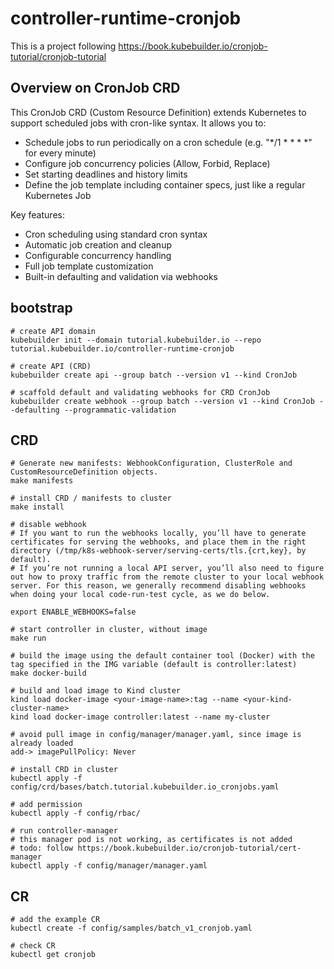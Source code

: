 # controller-runtime-cronjob
This is a project following https://book.kubebuilder.io/cronjob-tutorial/cronjob-tutorial

## Overview on CronJob CRD

This CronJob CRD (Custom Resource Definition) extends Kubernetes to support scheduled jobs with cron-like syntax. It allows you to:

- Schedule jobs to run periodically on a cron schedule (e.g. "*/1 * * * *" for every minute)
- Configure job concurrency policies (Allow, Forbid, Replace)
- Set starting deadlines and history limits
- Define the job template including container specs, just like a regular Kubernetes Job

Key features:
- Cron scheduling using standard cron syntax
- Automatic job creation and cleanup
- Configurable concurrency handling
- Full job template customization
- Built-in defaulting and validation via webhooks



## bootstrap
```
# create API domain
kubebuilder init --domain tutorial.kubebuilder.io --repo tutorial.kubebuilder.io/controller-runtime-cronjob

# create API (CRD)
kubebuilder create api --group batch --version v1 --kind CronJob

# scaffold default and validating webhooks for CRD CronJob 
kubebuilder create webhook --group batch --version v1 --kind CronJob --defaulting --programmatic-validation
```


## CRD
```
# Generate new manifests: WebhookConfiguration, ClusterRole and CustomResourceDefinition objects.
make manifests

# install CRD / manifests to cluster
make install

# disable webhook
# If you want to run the webhooks locally, you’ll have to generate certificates for serving the webhooks, and place them in the right directory (/tmp/k8s-webhook-server/serving-certs/tls.{crt,key}, by default).
# If you’re not running a local API server, you’ll also need to figure out how to proxy traffic from the remote cluster to your local webhook server. For this reason, we generally recommend disabling webhooks when doing your local code-run-test cycle, as we do below.

export ENABLE_WEBHOOKS=false

# start controller in cluster, without image
make run

# build the image using the default container tool (Docker) with the tag specified in the IMG variable (default is controller:latest)
make docker-build

# build and load image to Kind cluster
kind load docker-image <your-image-name>:tag --name <your-kind-cluster-name>
kind load docker-image controller:latest --name my-cluster

# avoid pull image in config/manager/manager.yaml, since image is already loaded
add-> imagePullPolicy: Never

# install CRD in cluster
kubectl apply -f config/crd/bases/batch.tutorial.kubebuilder.io_cronjobs.yaml

# add permission
kubectl apply -f config/rbac/

# run controller-manager
# this manager pod is not working, as certificates is not added
# todo: follow https://book.kubebuilder.io/cronjob-tutorial/cert-manager
kubectl apply -f config/manager/manager.yaml 

```

## CR
```
# add the example CR
kubectl create -f config/samples/batch_v1_cronjob.yaml

# check CR
kubectl get cronjob

```
